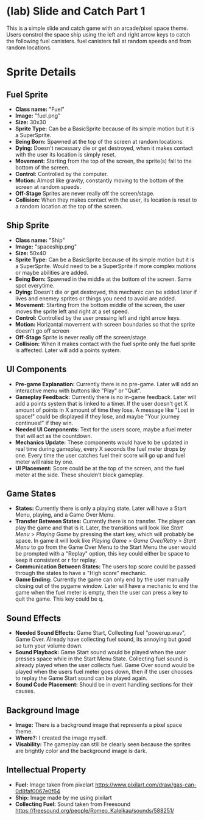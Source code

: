 # (lab) Slide and Catch Part 1

This is a simple slide and catch game with an arcade/pixel space theme. Users constrol the space ship using the left and right arrow keys to catch the following fuel canisters. fuel canisters fall at random speeds and from random locations.

# Sprite Details

## Fuel Sprite
* **Class name:** "Fuel"
* **Image:** "fuel.png"
* **Size:** 30x30
* **Sprite Type:** Can be a BasicSprite because of its simple motion but it is a SuperSprite.
* **Being Born:** Spawned at the top of the screen at random locations.
* **Dying:** Doesn't necessary die or get destroyed, when it makes contact with the user its location is simply reset.
* **Movement:** Starting from the top of the screen, the sprite(s) fall to the bottom of the screen.
* **Control:** Controlled by the computer.
* **Motion:** Almost like gravity, constantly moving to the bottom of the screen at random speeds.
* **Off-Stage** Sprites are never really off the screen/stage.
* **Collision:** When they makes contact with the user, its location is reset to a random location at the top of the screen.

## Ship Sprite
* **Class name:** "Ship"
* **Image:** "spaceship.png"
* **Size:** 50x40
* **Sprite Type:** Can be a BasicSprite because of its simple motion but it is a SuperSprite. Would need to be a SuperSprite if more complex motions or maybe abilities are added.
* **Being Born:** Spawned in the middle at the bottom of the screen. Same spot everytime.
* **Dying:** Doesn't die or get destroyed, this mechanic can be added later if lives and enemey sprites or things you need to avoid are added.
* **Movement:** Starting from the bottom middle of the screen, the user moves the sprite left and right at a set speed.
* **Control:** Controlled by the user pressing left and right arrow keys.
* **Motion:** Horizontal movement with screen boundaries so that the sprite doesn't go off screen
* **Off-Stage** Sprite is never really off the screen/stage.
* **Collision:** When it makes contact with the fuel sprite only the fuel sprite is affected. Later will add a points system.

## UI Components
* **Pre-game Explanation:** Currently there is no pre-game. Later will add an interactive menu with buttons like "Play" or "Quit".
* **Gameplay Feedback:** Currently there is no in-game feedback. Later will add a points system that is linked to a timer. If the user doesn't get X amount of points in X amount of time they lose. A message like "Lost in space!" could be displayed if they lose, and maybe "Your journey continues!" if they win.
* **Needed UI Components:** Text for the users score, maybe a fuel meter that will act as the countdown.
* **Mechanics Update:** These components would have to be updated in real time during gameplay, every X seconds the fuel meter drops by one. Every time the user catches fuel their score will go up and fuel meter will raise by one.
* **UI Placement:** Score could be at the top of the screen, and the fuel meter at the side. These shouldn't block gameplay.

## Game States
* **States:** Currently there is only a playing state. Later will have a Start Menu, playing, and a Game Over Menu.
* **Transfer Between States:** Currently there is no transfer. The player can play the game and that is it. Later, the transitions will look like *Start Menu* > *Playing Game* by pressing the start key, which will probably be space. In game it will look like *Playing Game* > *Game Over/Retry* > *Start Menu* to go from the Game Over Menu to the Start Menu the user would be prompted with a "Replay" option, this key could either be space to keep it consistent or r for replay.
* **Communication Between States:** The users top score could be passed through the states to have a "High score" mechanic.
* **Game Ending:** Currently the game can only end by the user manually closing out of the pygame window. Later will have a mechanic to end the game when the fuel meter is empty, then the user can press a key to quit the game. This key could be q.

## Sound Effects
* **Needed Sound Effects:** Game Start, Collecting fuel "powerup.wav", Game Over. Already have collecting fuel sound, its annoying but good so turn your volume down.
* **Sound Playback:** Game Start sound would be played when the user presses space while in the Start Menu State. Collecting fuel sound is already played when the user collects fuel. Game Over sound would be played when the users fuel meter goes down, then if the user chooses to replay the Game Start sound can be played again.
* **Sound Code Placement:** Should be in event handling sections for their causes.

## Background Image
* **Image:** There is a background image that represents a pixel space theme.
* **Where?:** I created the image myself.
* **Visability:** The gameplay can still be clearly seen because the sprites are brightly color and the background image is dark.

## Intellectual Property
* **Fuel:** Image taken from pixelart https://www.pixilart.com/draw/gas-can-0d8faf0067e0f64
* **Ship:** Image made by me using pixilart
* **Collecting Fuel:** Sound taken from Freesound https://freesound.org/people/Romeo_Kaleikau/sounds/588251/
